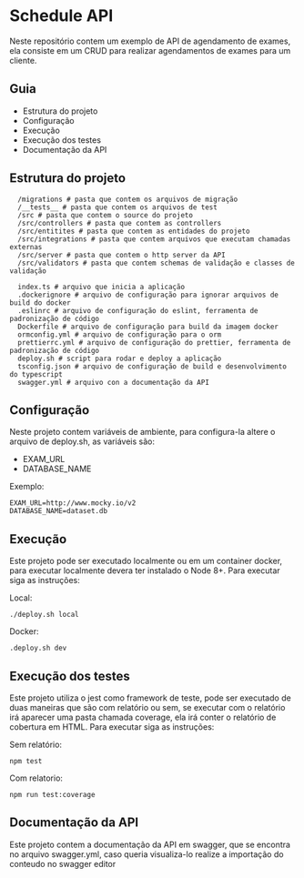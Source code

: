 # Schedule API
Neste repositório contem um exemplo de API de agendamento de exames, ela consiste em um CRUD para realizar agendamentos de exames para um cliente.

## Guia
- Estrutura do projeto
- Configuração
- Execução
- Execução dos testes
- Documentação da API

## Estrutura do projeto
  ```
    /migrations # pasta que contem os arquivos de migração
    /__tests__ # pasta que contem os arquivos de test
    /src # pasta que contem o source do projeto
    /src/controllers # pasta que contem as controllers
    /src/entitites # pasta que contem as entidades do projeto
    /src/integrations # pasta que contem arquivos que executam chamadas externas
    /src/server # pasta que contem o http server da API
    /src/validators # pasta que contem schemas de validação e classes de validação

    index.ts # arquivo que inicia a aplicação
    .dockerignore # arquivo de configuração para ignorar arquivos de build do docker
    .eslinrc # arquivo de configuração do eslint, ferramenta de padronização de código
    Dockerfile # arquivo de configuração para build da imagem docker
    ormconfig.yml # arquivo de configuração para o orm
    prettierrc.yml # arquivo de configuração do prettier, ferramenta de padronização de código
    deploy.sh # script para rodar e deploy a aplicação
    tsconfig.json # arquivo de configuração de build e desenvolvimento do typescript
    swagger.yml # arquivo con a documentação da API
  ```

## Configuração
Neste projeto contem variáveis de ambiente, para configura-la altere o arquivo de deploy.sh, as variáveis são:

- EXAM_URL
- DATABASE_NAME

Exemplo:

```
EXAM_URL=http://www.mocky.io/v2
DATABASE_NAME=dataset.db
```

## Execução
Este projeto pode ser executado localmente ou em um container docker, para executar localmente devera ter instalado o Node 8+. Para executar siga as instruções:

Local:
```
./deploy.sh local
```

Docker:
```
.deploy.sh dev
```

## Execução dos testes
Este projeto utiliza o jest como framework de teste, pode ser executado de duas maneiras que são com relatório ou sem, se executar com o relatório irá aparecer uma pasta chamada coverage, ela irá conter o relatório de cobertura em HTML. Para executar siga as instruções:

Sem relatório:
```
npm test
```

Com relatorio:
```
npm run test:coverage
```

## Documentação da API
Este projeto contem a documentação da API em swagger, que se encontra no arquivo swagger.yml, caso queria visualiza-lo realize a importação do conteudo no swagger editor